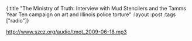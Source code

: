 {:title "The Ministry of Truth: Interview with Mud Stencilers and the Tamms Year Ten campaign on art and Illinois police torture"
:layout :post
:tags  ["radio"]}

<http://www.szcz.org/audio/tmot_2009-06-18.mp3>

